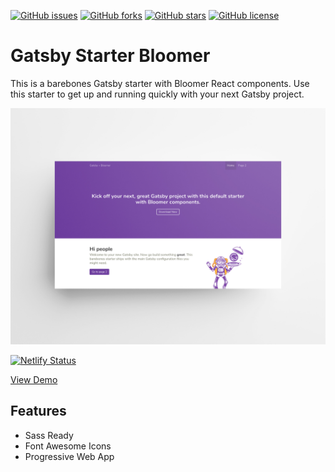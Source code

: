 [![GitHub issues](https://img.shields.io/github/issues/zlutfi/gatsby-starter-bloomer)](https://github.com/zlutfi/gatsby-starter-bloomer/issues)
[![GitHub forks](https://img.shields.io/github/forks/zlutfi/gatsby-starter-bloomer)](https://github.com/zlutfi/gatsby-starter-bloomer/network)
[![GitHub stars](https://img.shields.io/github/stars/zlutfi/gatsby-starter-bloomer)](https://github.com/zlutfi/gatsby-starter-bloomer/stargazers)
[![GitHub license](https://img.shields.io/github/license/zlutfi/gatsby-starter-bloomer)](https://github.com/zlutfi/gatsby-starter-bloomer/blob/master/LICENSE)

# Gatsby Starter Bloomer

This is a barebones Gatsby starter with Bloomer React components. Use this starter to get up and running quickly with your next Gatsby project.

![](gb-desktop-view.jpg)

[![Netlify Status](https://api.netlify.com/api/v1/badges/7dc709f5-b670-4bf1-95b7-375e721b4c01/deploy-status)](https://app.netlify.com/sites/gatsby-starter-bloomer-db0aaf/deploys)

[View Demo](https://gatsby-starter-bloomer-db0aaf.netlify.com/)

## Features

- Sass Ready
- Font Awesome Icons
- Progressive Web App
